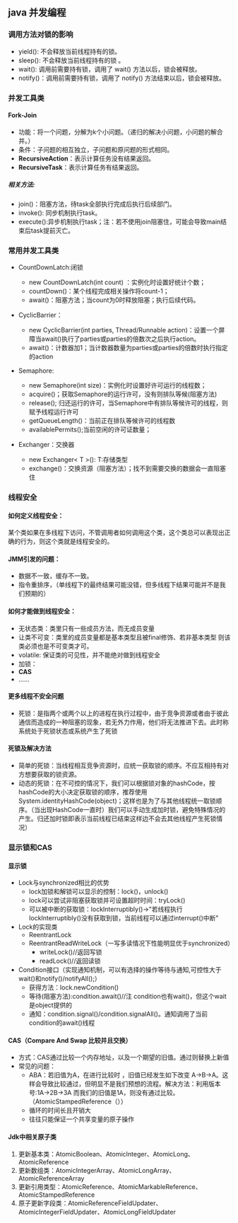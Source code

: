 ## java 并发编程

### 调用方法对锁的影响

- yield(): 不会释放当前线程持有的锁。
- sleep(): 不会释放当前线程持有的锁 。
- wait(): 调用前需要持有锁，调用了 wait() 方法以后，锁会被释放。
- notify()：调用前需要持有锁，调用了 notify() 方法结束以后，锁会被释放。

### 并发工具类

#### Fork-Join     

- 功能：将一个问题，分解为k个小问题。（递归的解决小问题，小问题的解合并。）
- 条件：子问题的相互独立，子问题和原问题的形式相同。
- **RecursiveAction**：表示计算任务没有结果返回。
- **RecursiveTask**：表示计算任务有结果返回。

##### 相关方法:

- join()：阻塞方法，待task全部执行完成后执行后续部门。
- invoke(): 同步机制执行task。
- execute():异步机制执行task；注：若不使用join阻塞住，可能会导致main结束后task提前灭亡。

### 常用并发工具类

- CountDownLatch:闭锁

  - new CountDownLatch(int count) ：实例化时设置好统计个数；
  - countDown()：某个线程完成相关操作将count-1；
  - await()：阻塞方法；当count为0时释放阻塞；执行后续代码。

- CyclicBarrier：

  - new CyclicBarrier(int parties, Thread/Runnable  action)：设置一个屏障当await()执行了parties或parties的倍数次之后执行action。
  - await()：计数器加1；当计数器数量为parties或parties的倍数时执行指定的action

- Semaphore:

  - new Semaphore(int size)：实例化时设置好许可运行的线程数；
  - acquire()；获取Semaphore的运行许可，没有则排队等候(阻塞方法)
  - release(); 归还运行的许可，当Semaphore中有排队等候许可的线程，则赋予线程运行许可
  - getQueueLength()：当前正在排队等候许可的线程数
  - availablePermits();当前空闲的许可证数量；

- Exchanger：交换器

  - new Exchanger< T >(): T:存储类型
  - exchange()：交换资源（阻塞方法）；找不到需要交换的数据会一直阻塞住

  

### 线程安全

#### 如何定义线程安全：

​		某个类如果在多线程下访问，不管调用者如何调用这个类，这个类总可以表现出正确的行为，则这个类就是线程安全的。

#### JMM引发的问题：

- 数据不一致，缓存不一致。
- 指令重排序，（单线程下的最终结果可能没错，但多线程下结果可能并不是我们预期的）

#### 如何才能做到线程安全：

- 无状态类：类里只有一些成员方法，而无成员变量
- 让类不可变：类里的成员变量都是基本类型且被final修饰、若非基本类型 则该类必须也是不可变类才可。
- volatile: 保证类的可见性，并不能绝对做到线程安全
- 加锁：
- **CAS**
- ……

#### 更多线程不安全问题

- 死锁：是指两个或两个以上的进程在执行过程中，由于竞争资源或者由于彼此通信而造成的一种阻塞的现象，若无外力作用，他们将无法推进下去。此时称系统处于死锁状态或系统产生了死锁

#### 死锁及解决方法

- 简单的死锁：当线程相互竞争资源时，应统一获取锁的顺序。不应互相持有对方想要获取的锁资源。
- 动态的死锁：在不可控的情况下，我们可以根据锁对象的hashCode，按hashCode的大小决定获取锁的顺序，推荐使用System.identityHashCode(object)；这样也是为了与其他线程统一取锁顺序。（当出现HashCode一直时）我们可以手动生成加时锁，避免特殊情况的产生。归还加时锁即表示当前线程已结束这样边不会去其他线程产生死锁情况）

### 显示锁和CAS

#### 显示锁

- Lock与synchronized相比的优势
  - lock加锁和解锁可以显示的控制：lock()，unlock()
  - lock可以尝试非阻塞获取锁并可设置超时时间：tryLock()
  - 可以被中断的获取锁：lockInterruptibly()->"若线程执行lockInterruptibly()没有获取到锁，当前线程可以通过interrupt()中断"
- Lock的实现类
  - ReentrantLock
  - ReentrantReadWriteLock（一写多读情况下性能明显优于synchronized）
    - writeLock()//返回写锁
    - readLock()//返回读锁
- Condition接口（实现通知机制，可以有选择的操作等待与通知,可控性大于wait()和notify()/notifyAll();）
  - 获得方法：lock.newCondition()
  - 等待(阻塞方法):condition.await()//注 condition也有wait()，但这个wait是object提供的
  - 通知：condition.signal()/condition.signalAll()。通知调用了当前condition的await()线程

#### CAS（Compare And Swap  比较并且交换）

- 方式：CAS通过比较一个内存地址，以及一个期望的旧值。通过则替换上新值
- 常见的问题：
  - ABA：若旧值为A，在进行比较时 ，旧值已经发生如下改变 A->B->A。这样会导致比较通过，但明显不是我们预想的流程。解决方法：利用版本号:1A->2B->3A 而我们的旧值是1A，则没有通过比较。（AtomicStampedReference（））
  - 循环的时间长且开销大
  - 往往只能保证一个共享变量的原子操作

#### Jdk中相关原子类

1. 更新基本类：AtomicBoolean、AtomicInteger、AtomicLong、AtomicReference
2. 更新数组类：AtomicIntegerArray、AtomicLongArray、AtomicReferenceArray
3. 更新引用类型：AtomicReference、AtomicMarkableReference、AtomicStampedReference
4. 原子更新字段类：AtomicReferenceFieldUpdater、AtomicIntegerFieldUpdater、AtomicLongFieldUpdater

